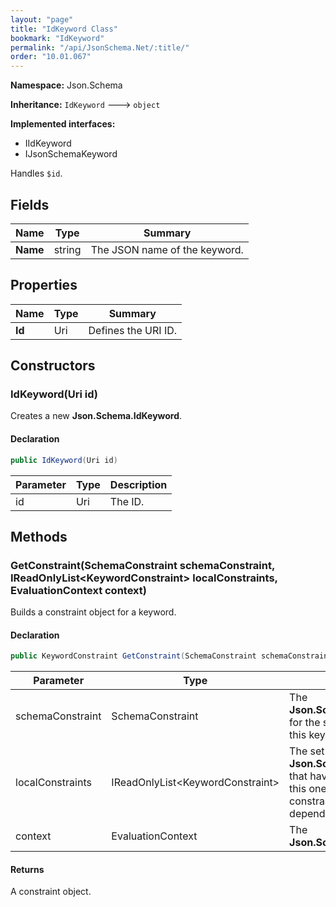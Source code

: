 ```yaml
---
layout: "page"
title: "IdKeyword Class"
bookmark: "IdKeyword"
permalink: "/api/JsonSchema.Net/:title/"
order: "10.01.067"
---
```

**Namespace:** Json.Schema

**Inheritance:**
`IdKeyword`
 🡒 
`object`

**Implemented interfaces:**

- IIdKeyword
- IJsonSchemaKeyword

Handles `$id`.

## Fields

| Name | Type | Summary |
|---|---|---|
| **Name** | string | The JSON name of the keyword. |

## Properties

| Name | Type | Summary |
|---|---|---|
| **Id** | Uri | Defines the URI ID. |

## Constructors

### IdKeyword(Uri id)

Creates a new **Json.Schema.IdKeyword**.

#### Declaration

```c#
public IdKeyword(Uri id)
```

| Parameter | Type | Description |
|---|---|---|
| id | Uri | The ID. |


## Methods

### GetConstraint(SchemaConstraint schemaConstraint, IReadOnlyList\<KeywordConstraint\> localConstraints, EvaluationContext context)

Builds a constraint object for a keyword.

#### Declaration

```c#
public KeywordConstraint GetConstraint(SchemaConstraint schemaConstraint, IReadOnlyList<KeywordConstraint> localConstraints, EvaluationContext context)
```

| Parameter | Type | Description |
|---|---|---|
| schemaConstraint | SchemaConstraint | The **Json.Schema.SchemaConstraint** for the schema object that houses this keyword. |
| localConstraints | IReadOnlyList\<KeywordConstraint\> | The set of other **Json.Schema.KeywordConstraint**s that have been processed prior to this one. Will contain the constraints for keyword dependencies. |
| context | EvaluationContext | The **Json.Schema.EvaluationContext**. |


#### Returns

A constraint object.

